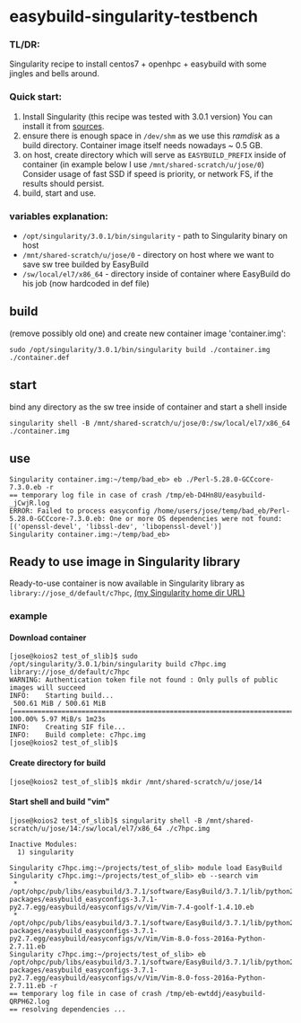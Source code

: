 # easybuild-singularity-testbench

### TL/DR:

Singularity recipe to install centos7 + openhpc + easybuild with some jingles and bells around.

### Quick start:

1) Install Singularity (this recipe was tested with 3.0.1 version) You can install it from [sources]( https://github.com/sylabs/singularity/releases).
2) ensure there is enough space in ```/dev/shm``` as we use this _ramdisk_ as a build directory. Container image itself needs nowadays ~ 0.5 GB.
3) on host, create directory which will serve as ```EASYBUILD_PREFIX``` inside of container (in example below I use ```/mnt/shared-scratch/u/jose/0```) Consider usage of fast SSD if speed is priority, or network FS, if the results should persist.
4) build, start and use.

### variables explanation:
* ```/opt/singularity/3.0.1/bin/singularity``` - path to Singularity binary on host
* ```/mnt/shared-scratch/u/jose/0``` - directory on host where we want to save sw tree builded by EasyBuild
* ```/sw/local/el7/x86_64``` - directory inside of container where EasyBuild do his job (now hardcoded in def file)


## build

(remove possibly old one) and create new container image 'container.img':

    sudo /opt/singularity/3.0.1/bin/singularity build ./container.img ./container.def

## start

bind any directory as the sw tree inside of container and start a shell inside

    singularity shell -B /mnt/shared-scratch/u/jose/0:/sw/local/el7/x86_64 ./container.img

## use
 
    Singularity container.img:~/temp/bad_eb> eb ./Perl-5.28.0-GCCcore-7.3.0.eb -r
    == temporary log file in case of crash /tmp/eb-D4Hn8U/easybuild-_jCwjR.log
    ERROR: Failed to process easyconfig /home/users/jose/temp/bad_eb/Perl-5.28.0-GCCcore-7.3.0.eb: One or more OS dependencies were not found: [('openssl-devel', 'libssl-dev', 'libopenssl-devel')]
    Singularity container.img:~/temp/bad_eb>

## Ready to use image in Singularity library

Ready-to-use container is now available in Singularity library as `library://jose_d/default/c7hpc`, [(my Singularity home dir URL)](https://cloud.sylabs.io/library/jose_d)

### example

#### Download container
```
[jose@koios2 test_of_slib]$ sudo /opt/singularity/3.0.1/bin/singularity build c7hpc.img library://jose_d/default/c7hpc 
WARNING: Authentication token file not found : Only pulls of public images will succeed
INFO:    Starting build...
 500.61 MiB / 500.61 MiB [========================================================================================================] 100.00% 5.97 MiB/s 1m23s
INFO:    Creating SIF file...
INFO:    Build complete: c7hpc.img
[jose@koios2 test_of_slib]$
```
#### Create directory for build

```
[jose@koios2 test_of_slib]$ mkdir /mnt/shared-scratch/u/jose/14
```

#### Start shell and build "vim"

```
[jose@koios2 test_of_slib]$ singularity shell -B /mnt/shared-scratch/u/jose/14:/sw/local/el7/x86_64 ./c7hpc.img 

Inactive Modules:
  1) singularity

Singularity c7hpc.img:~/projects/test_of_slib> module load EasyBuild
Singularity c7hpc.img:~/projects/test_of_slib> eb --search vim
 * /opt/ohpc/pub/libs/easybuild/3.7.1/software/EasyBuild/3.7.1/lib/python2.7/site-packages/easybuild_easyconfigs-3.7.1-py2.7.egg/easybuild/easyconfigs/v/Vim/Vim-7.4-goolf-1.4.10.eb
 * /opt/ohpc/pub/libs/easybuild/3.7.1/software/EasyBuild/3.7.1/lib/python2.7/site-packages/easybuild_easyconfigs-3.7.1-py2.7.egg/easybuild/easyconfigs/v/Vim/Vim-8.0-foss-2016a-Python-2.7.11.eb
Singularity c7hpc.img:~/projects/test_of_slib> eb /opt/ohpc/pub/libs/easybuild/3.7.1/software/EasyBuild/3.7.1/lib/python2.7/site-packages/easybuild_easyconfigs-3.7.1-py2.7.egg/easybuild/easyconfigs/v/Vim/Vim-8.0-foss-2016a-Python-2.7.11.eb -r
== temporary log file in case of crash /tmp/eb-ewtddj/easybuild-QRPH62.log
== resolving dependencies ...
```
